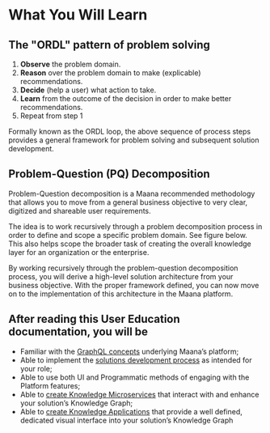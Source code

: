 # What You Will Learn

## The "ORDL" pattern of problem solving

1. **Observe** the problem domain.
2. **Reason** over the problem domain to make \(explicable\) recommendations.
3. **Decide** \(help a user\) what action to take.
4. **Learn** from the outcome of the decision in order to make better recommendations.
5. Repeat from step 1

Formally known as the ORDL loop, the above sequence of process steps provides a general framework for problem solving and subsequent solution development. 

## Problem-Question \(PQ\) Decomposition

Problem-Question decomposition is a Maana recommended methodology that allows you to move from a general business objective to very clear, digitized and shareable user requirements.

The idea is to work recursively through a problem decomposition process in order to define and scope a specific problem domain. See figure below. This also helps scope the broader task of creating the overall knowledge layer for an organization or the enterprise.

By working recursively through the problem-question decomposition process, you will derive a high-level solution architecture from your business objective. With the proper framework defined, you can now move on to the implementation of this architecture in the Maana platform.

## After reading this User Education documentation, you will be

* Familiar with the [GraphQL concepts](../product-guide/reference-guide/graphql/) underlying Maana’s platform;
* Able to implement the [solutions development process](../product-guide/getting-started-with-maana/building-knowledge-layers/) as intended for your role;
* Able to use both UI and Programmatic methods of engaging with the Platform features;
* Able to [create Knowledge Microservices](../product-guide/getting-started-with-maana/building-knowledge-layers/about-knowledge-microservices.md) that interact with and enhance your solution’s Knowledge Graph;
* Able to [create Knowledge Applications](../product-guide/getting-started-with-maana/creating-knowledge-applications.md) that provide a well defined, dedicated visual interface into your solution’s Knowledge Graph

